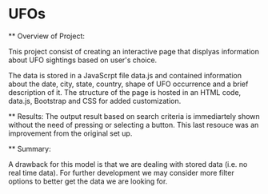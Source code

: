 # UFOs

** Overview of Project: 

Tnis project consist of creating an interactive page that displyas information about UFO sightings based on user's choice. 

The data is stored in a JavaScrpt file data.js and contained information about the date, city, state, country, shape of UFO occurrence and a brief description of it. The structure of the page is hosted in an HTML code, data.js, Bootstrap and CSS for added customization.

** Results: 
The output result based on search criteria is immediartely shown without the need of pressing or selecting a button. This last resouce was an improvement from the original set up.

** Summary:

A drawback for this model is that we are dealing with stored data (i.e. no real time data). For further development we may consider more filter options to better get the data we are looking for.
